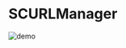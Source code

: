 # SCURLManager

![demo](https://img.alicdn.com/imgextra/i3/135480037/TB2ShBBkpXXXXcqXpXXXXXXXXXX_!!135480037.gif)
